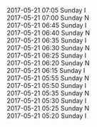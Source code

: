2017-05-21 07:05 Sunday  I  
2017-05-21 07:00 Sunday  N  
2017-05-21 06:45 Sunday  I  
2017-05-21 06:40 Sunday  N  
2017-05-21 06:35 Sunday  I  
2017-05-21 06:30 Sunday  N  
2017-05-21 06:25 Sunday  I  
2017-05-21 06:20 Sunday  N  
2017-05-21 06:15 Sunday  I  
2017-05-21 05:55 Sunday  N  
2017-05-21 05:50 Sunday  I  
2017-05-21 05:35 Sunday  N  
2017-05-21 05:30 Sunday  I  
2017-05-21 05:25 Sunday  N  
2017-05-21 05:20 Sunday  I  
